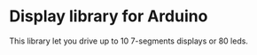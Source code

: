 # Display library for Arduino

This library let you drive up to 10 7-segments displays or 80 leds.

